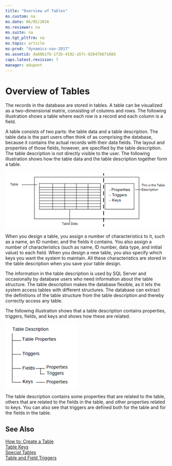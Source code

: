 ```yaml
---
title: "Overview of Tables"
ms.custom: na
ms.date: 06/05/2016
ms.reviewer: na
ms.suite: na
ms.tgt_pltfrm: na
ms.topic: article
ms-prod: "dynamics-nav-2017"
ms.assetid: da68b1fb-1f2b-4192-a57c-82647b67168d
caps.latest.revision: 7
manager: edupont
---
```

# Overview of Tables
The records in the database are stored in tables. A table can be visualized as a two-dimensional matrix, consisting of columns and rows. The following illustration shows a table where each row is a record and each column is a field.  
  
 A table consists of two parts: the table data and a table description. The table data is the part users often think of as comprising the database, because it contains the actual records with their data fields. The layout and properties of those fields, however, are specified by the table description. The table description is not directly visible to the user. The following illustration shows how the table data and the table description together form a table.  
  
 ![](media/NAV_ADG_6_Diag_1.gif "NAV\_ADG\_6\_Diag\_1")  
  
 When you design a table, you assign a number of characteristics to it, such as a name, an ID number, and the fields it contains. You also assign a number of characteristics \(such as name, ID number, data type, and initial value\) to each field. When you design a new table, you also specify which keys you want the system to maintain. All these characteristics are stored in the table description when you save your table design.  
  
 The information in the table description is used by SQL Server and occasionally by database users who need information about the table structure. The table description makes the database flexible, as it lets the system access tables with different structures. The database can extract the definitions of the table structure from the table description and thereby correctly access any table.  
  
 The following illustration shows that a table description contains properties, triggers, fields, and keys and shows how these are related.  
  
 ![](media/NAV_ADG_Diag_2.gif "NAV\_ADG\_Diag\_2")  
  
 The table description contains some properties that are related to the table, others that are related to the fields in the table, and other properties related to keys. You can also see that triggers are defined both for the table and for the fields in the table.  
  
## See Also  
 [How to: Create a Table](How-to--Create%20a%20Table.md)   
 [Table Keys](Table-Keys.md)   
 [Special Tables](Special-Tables.md)   
 [Table and Field Triggers](Table-and-Field-Triggers.md)